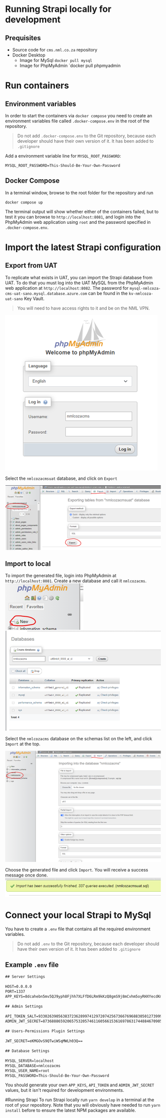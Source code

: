# Running Strapi locally for development
## Prequisites
- Source code for `cms.nml.co.za` repository
- Docker Desktop
  - Image for MySql `docker pull mysql`
  - Image for PhpMyAdmin `docker pull phpmyadmin

# Run containers
## Environment variables
In order to start the containers via `docker compose` you need to create an environment variables file called `.docker-compose.env` in the root of the repository. 
> Do not add `.docker-compose.env` to the Git repository, because each developer should have their own version of it. It has been added to `.gitignore`

Add a environment variable line for `MYSQL_ROOT_PASSWORD`:
```
MYSQL_ROOT_PASSWORD=This-Should-Be-Your-Own-Password
```

## Docker Compose
In a terminal window, browse to the root folder for the repository and run
```
docker compose up
```

The terminal output will show whether either of the containers failed, but to test it you can browse to `http://localhost:8081`, and login into the PhpMyAdmin web application using `root` and the password specified in `.docker-compose.env`.

# Import the latest Strapi configuration
## Export from UAT
To replicate what exists in UAT, you can import the Strapi database from UAT. To do that you must log into the UAT MySQL from the PhpMyAdmin web application at `http://localhost:8082`. The password for `mysql-nmlcoza-cms-uat-sano.mysql.database.azure.com` can be found in the `kv-nmlcoza-uat-sano` Key Vault. 

> You will need to have access rights to it and be on the NML VPN.

![image.png](/.attachments/image-c7d26681-6f48-4dd2-952e-ff9d57687217.png)

Select the `nmlcozacmsuat` database, and click on `Export`

![image.png](/.attachments/image-54f9dd2e-9886-49f4-a919-86c2e49994eb.png)

## Import to local
To import the generated file, login into PhpMyAdmin at `http://localhost:8081`. Create a new database and call it `nmlcozacms`.
![image.png](/.attachments/image-f1ae5124-635a-47ad-bad2-4ee020b53ff7.png)
![image.png](/.attachments/image-03732c8b-e026-40de-a7fd-b78ff312da97.png)

Select the `nmlcozacms` database on the schemas list on the left, and click `Import` at the top.

![image.png](/.attachments/image-0b27a22a-46ec-4bff-a73e-aeaafab99f0a.png)

Choose the generated file and click `Import`. You will receive a success message once done.
![image.png](/.attachments/image-23aa1f7a-b168-42b2-8562-8ac3b9a2b875.png)

# Connect your local Strapi to MySql
You have to create a `.env` file that contains all the required environment variables.
> Do not add `.env` to the Git repository, because each developer should have their own version of it. It has been added to `.gitignore`

## Example `.env` file
```
## Server Settings

HOST=0.0.0.0
PORT=1337
APP_KEYS=8dcahebn5mv5QJ9yph8Fjhh7XLFfD6LRm9kKzQ8gmS9j8mCvhm5oyRHXYecdKm3k

## Admin Settings

API_TOKEN_SALT=9330263905638372362899741297207425673667696883050127399996218280
ADMIN_JWT_SECRET=8736888659206575320574611605661536169786317448846709052475511494

## Users-Permissions Plugin Settings

JWT_SECRET=eKMGOvS9QTwiWSqMWLh03Q==

## Database Settings

MYSQL_SERVER=localhost
MYSQL_DATABASE=nmlcozacms
MYSQL_USER_NAME=root
MYSQL_PASSWORD=This-Should-Be-Your-Own-Password

```
You should generate your own `APP_KEYS`, `API_TOKEN` and `ADMIN_JWT_SECRET` values, but it isn't required for development environments.

#Running Strapi
To run Strapi locally run `yarn develop` in a terminal at the root of your repository. Note that you will obviously have needed to run `yarn install` before to ensure the latest NPM packages are available.